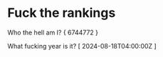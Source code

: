 # Fuck the rankings

Who the hell am I?
{ 6744772 }

What fucking year is it?
[ 2024-08-18T04:00:00Z ]
